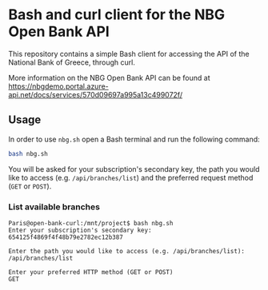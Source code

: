 # Bash and curl client for the NBG Open Bank API

This repository contains a simple Bash client for accessing the API of the National Bank of Greece, through curl.

More information on the NBG Open Bank API can be found at https://nbgdemo.portal.azure-api.net/docs/services/570d09697a995a13c499072f/

## Usage

In order to use `nbg.sh` open a Bash terminal and run the following command:

```bash
bash nbg.sh
```

You will be asked for your subscription's secondary key, the path you would like to access (e.g. `/api/branches/list`) and the preferred request method (`GET` or `POST`).

### List available branches

```
Paris@open-bank-curl:/mnt/project$ bash nbg.sh
Enter your subscription's secondary key:
654125f4869f4f48b79e2782ec12b387

Enter the path you would like to access (e.g. /api/branches/list):
/api/branches/list

Enter your preferred HTTP method (GET or POST)
GET
```